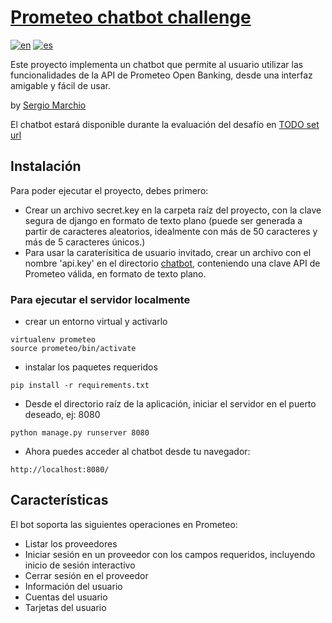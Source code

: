 # [Prometeo chatbot challenge](https://joinignitecommunity.com/desafio-chatbot/)

[![en](https://img.shields.io/badge/lang-en-red.svg)](README.md)
[![es](https://img.shields.io/badge/lang-es-yellow.svg)](README.es.md)


Este proyecto implementa un chatbot que permite al usuario utilizar las funcionalidades de la API de Prometeo Open Banking, desde una interfaz amigable y fácil de usar.

by [Sergio Marchio](https://serg.ink)


El chatbot estará disponible durante la evaluación del desafío en [TODO set url](https://)


## Instalación

Para poder ejecutar el proyecto, debes primero:

 - Crear un archivo secret.key en la carpeta raíz del proyecto, con la clave segura de django en formato de texto plano (puede ser generada a partir de caracteres aleatorios, idealmente con más de 50 caracteres y más de 5 caracteres únicos.)
 - Para usar la caraterísitica de usuario invitado, crear un archivo con el nombre 'api.key' en el directorio [chatbot](chatbot), conteniendo una clave API de Prometeo válida, en formato de texto plano.

### Para ejecutar el servidor localmente

 - crear un entorno virtual y activarlo
```
virtualenv prometeo
source prometeo/bin/activate
```

 - instalar los paquetes requeridos
```
pip install -r requirements.txt
```

 - Desde el directorio raíz de la aplicación, iniciar el servidor en el puerto deseado, ej: 8080
```
python manage.py runserver 8080 
```

 - Ahora puedes acceder al chatbot desde tu navegador:
```
http://localhost:8080/
```

## Características

El bot soporta las siguientes operaciones en Prometeo:

- Listar los proveedores
- Iniciar sesión en un proveedor con los campos requeridos, incluyendo inicio de sesión interactivo
- Cerrar sesión en el proveedor
- Información del usuario
- Cuentas del usuario
- Tarjetas del usuario

